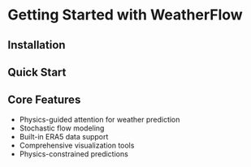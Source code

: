 # Getting Started with WeatherFlow

## Installation


## Quick Start


## Core Features

- Physics-guided attention for weather prediction
- Stochastic flow modeling
- Built-in ERA5 data support
- Comprehensive visualization tools
- Physics-constrained predictions

